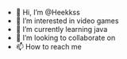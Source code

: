 - 👋 Hi, I’m @Heekkss
- 👀 I’m interested in video games
- 🌱 I’m currently learning java
- 💞️ I’m looking to collaborate on
- 📫 How to reach me 

<!---
Heekkss/Heekkss is a ✨ special ✨ repository because its `README.md` (this file) appears on your GitHub profile.
You can click the Preview link to take a look at your changes.
--->
